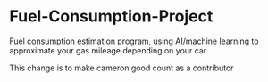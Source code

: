 # Fuel-Consumption-Project
Fuel consumption estimation program, using AI/machine learning to approximate your gas mileage depending on your car


This change is to make cameron good count as a contributor
